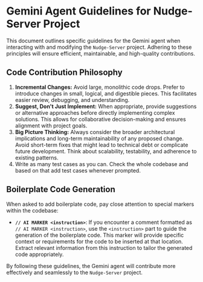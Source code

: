 # Gemini Agent Guidelines for Nudge-Server Project

This document outlines specific guidelines for the Gemini agent when interacting with and modifying the `Nudge-Server` project. Adhering to these principles will ensure efficient, maintainable, and high-quality contributions.

## Code Contribution Philosophy

1.  **Incremental Changes:** Avoid large, monolithic code drops. Prefer to introduce changes in small, logical, and digestible pieces. This facilitates easier review, debugging, and understanding.
2.  **Suggest, Don't Just Implement:** When appropriate, provide suggestions or alternative approaches before directly implementing complex solutions. This allows for collaborative decision-making and ensures alignment with project goals.
3.  **Big Picture Thinking:** Always consider the broader architectural implications and long-term maintainability of any proposed change. Avoid short-term fixes that might lead to technical debt or complicate future development. Think about scalability, testability, and adherence to existing patterns.
4. Write as many test cases as you can. Check the whole codebase and based on that add test cases whenever prompted. 

## Boilerplate Code Generation

When asked to add boilerplate code, pay close attention to special markers within the codebase:

*   **`// AI MARKER <instruction>`**: If you encounter a comment formatted as `// AI MARKER <instruction>`, use the `<instruction>` part to guide the generation of the boilerplate code. This marker will provide specific context or requirements for the code to be inserted at that location. Extract relevant information from this instruction to tailor the generated code appropriately.

By following these guidelines, the Gemini agent will contribute more effectively and seamlessly to the `Nudge-Server` project.
